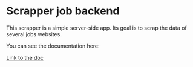 # Scrapper job backend

This scrapper is a simple server-side app. Its goal is to scrap the data of several jobs websites. 

You can see the documentation here: 

[Link to the doc](https://voluble-selkie-e63274.netlify.app/docs/overview)
